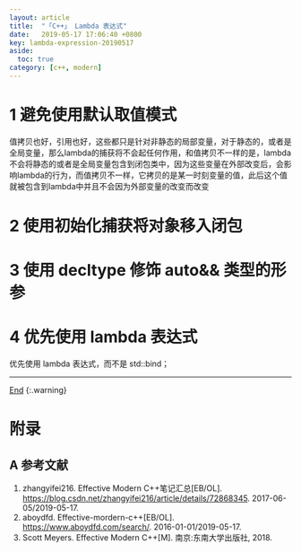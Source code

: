 ```yaml
---
layout: article
title:  "「C++」 Lambda 表达式"
date:   2019-05-17 17:06:40 +0800
key: lambda-expression-20190517
aside:
  toc: true
category: [c++, modern]
---
```


<!--more-->

# 1 避免使用默认取值模式
值拷贝也好，引用也好，这些都只是针对非静态的局部变量，对于静态的，或者是全局变量，那么lambda的捕获将不会起任何作用，和值拷贝不一样的是，lambda不会将静态的或者是全局变量包含到闭包类中，因为这些变量在外部改变后，会影响lambda的行为，而值拷贝不一样，它拷贝的是某一时刻变量的值，此后这个值就被包含到lambda中并且不会因为外部变量的改变而改变


# 2 使用初始化捕获将对象移入闭包

# 3 使用 decltype 修饰 auto&& 类型的形参

# 4 优先使用 lambda 表达式
优先使用 lambda 表达式，而不是 std::bind；

-------------------  
 [End]()
{:.warning}  


# 附录
## A 参考文献
1. zhangyifei216. Effective Modern C++笔记汇总[EB/OL]. <https://blog.csdn.net/zhangyifei216/article/details/72868345>. 2017-06-05/2019-05-17.   
1. aboydfd. Effective-mordern-c++[EB/OL]. <https://www.aboydfd.com/search/>. 2016-01-01/2019-05-17.   
1. Scott Meyers.  Effective Modern C++[M]. 南京:东南大学出版社, 2018.

